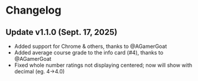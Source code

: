 # Changelog

## Update v1.1.0 (Sept. 17, 2025)
- Added support for Chrome & others, thanks to @AGamerGoat
- Added average course grade to the info card (#4), thanks to @AGamerGoat
- Fixed whole number ratings not displaying centered; now will show with decimal (eg. 4->4.0)